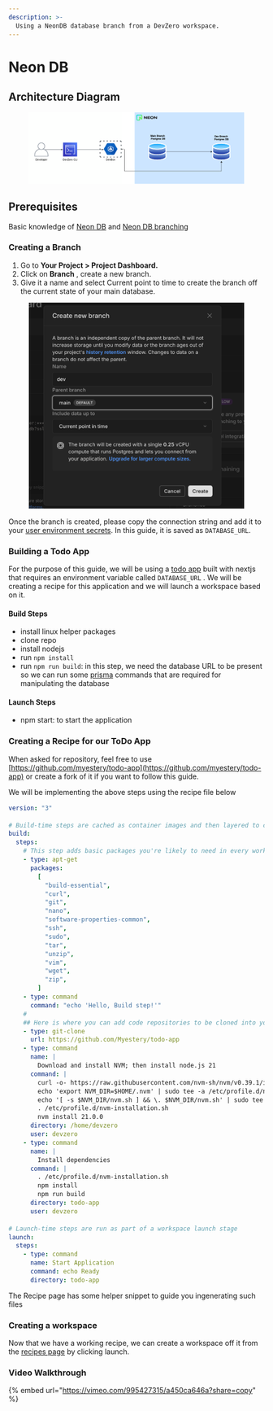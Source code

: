 ```yaml
---
description: >-
  Using a NeonDB database branch from a DevZero workspace.
---
```


# Neon DB

## Architecture Diagram

<figure><img src="../../.gitbook/assets/neondb.drawio.png" alt=""><figcaption></figcaption></figure>

## Prerequisites

Basic knowledge of [Neon DB](https://neon.tech/docs) and [Neon DB branching](https://neon.tech/docs/introduction/branching)

### Creating a Branch

1. Go to **Your Project > Project Dashboard.**
2. Click on **Branch** , create a new branch.
3. Give it a name and select Current point to time to create the branch off the current state of your main database.

<figure><img src="../../.gitbook/assets/Screenshot 2024-08-06 at 14.03.47.png" alt=""><figcaption></figcaption></figure>

Once the branch is created, please copy the connection string and add it to your [user environment secrets](../../environment-variables/personal.md#saving-an-user-scoped-environment-variable). In this guide, it is saved as `DATABASE_URL`.

### Building a Todo App

For the purpose of this guide, we will be using a [todo app](https://github.com/myestery/todo-app) built with nextjs that requires an environment variable called `DATABASE_URL` . We will be creating a recipe for this application and we will launch a workspace based on it.

#### Build Steps

- install linux helper packages
- clone repo
- install nodejs
- run `npm install`
- run `npm run build`: in this step, we need the database URL to be present so we can run some [prisma](https://www.prisma.io/) commands that are required for manipulating the database

#### Launch Steps

- npm start: to start the application

### Creating a Recipe for our ToDo App

When asked for repository, feel free to use [https://github.com/myestery/todo-app](https://github.com/myestery/todo-app) or create a fork of it if you want to follow this guide.

We will be implementing the above steps using the recipe file below

```yaml
version: "3"

# Build-time steps are cached as container images and then layered to create a workspace.
build:
  steps:
    # This step adds basic packages you're likely to need in every workspace, we recommend leaving it in most recipes
    - type: apt-get
      packages:
        [
          "build-essential",
          "curl",
          "git",
          "nano",
          "software-properties-common",
          "ssh",
          "sudo",
          "tar",
          "unzip",
          "vim",
          "wget",
          "zip",
        ]
    - type: command
      command: "echo 'Hello, Build step!'"
    #
    ## Here is where you can add code repositories to be cloned into your workspace. Import multiple repositories by adding additional git-clone steps
    - type: git-clone
      url: https://github.com/Myestery/todo-app
    - type: command
      name: |
        Download and install NVM; then install node.js 21
      command: |
        curl -o- https://raw.githubusercontent.com/nvm-sh/nvm/v0.39.1/install.sh | bash
        echo 'export NVM_DIR=$HOME/.nvm' | sudo tee -a /etc/profile.d/nvm-installation.sh
        echo '[ -s $NVM_DIR/nvm.sh ] && \. $NVM_DIR/nvm.sh' | sudo tee -a /etc/profile.d/nvm-installation.sh
        . /etc/profile.d/nvm-installation.sh
        nvm install 21.0.0
      directory: /home/devzero
      user: devzero
    - type: command
      name: |
        Install dependencies
      command: |
        . /etc/profile.d/nvm-installation.sh
        npm install
        npm run build
      directory: todo-app
      user: devzero

# Launch-time steps are run as part of a workspace launch stage
launch:
  steps:
    - type: command
      name: Start Application
      command: echo Ready
      directory: todo-app
```

The Recipe page has some helper snippet to guide you ingenerating such files

### Creating a workspace

Now that we have a working recipe, we can create a workspace off it from the [recipes page](https://www.devzero.io/dashboard/recipes/recipe-library) by clicking launch.

### Video Walkthrough

{% embed url="https://vimeo.com/995427315/a450ca646a?share=copy" %}
